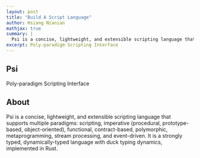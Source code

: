 ```yaml
---
layout: post
title: "Build A Script Language"
author: Hsiang Nianian
mathjax: true
summary: |
  Psi is a concise, lightweight, and extensible scripting language that supports multiple paradigms: scripting, imperative (procedural, prototype-based, object-oriented), functional, contract-based, polymorphic, metaprogramming, stream processing, and event-driven. It is a strongly typed, dynamically-typed language with duck typing dynamics, implemented in Rust.
excerpt: Poly-paradigm Scripting Interface
---
```


## Psi
Poly-paradigm Scripting Interface

## About
Psi is a concise, lightweight, and extensible scripting language that supports multiple paradigms: scripting, imperative (procedural, prototype-based, object-oriented), functional, contract-based, polymorphic, metaprogramming, stream processing, and event-driven. It is a strongly typed, dynamically-typed language with duck typing dynamics, implemented in Rust.
